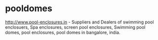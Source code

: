 pooldomes
=========

http://www.pool-enclosures.in - Suppliers and Dealers of swimming pool enclosuers, Spa enclosures, screen pool enclosures, Swimming pool domes, pool enclosures, pool domes in bangalore, india.
